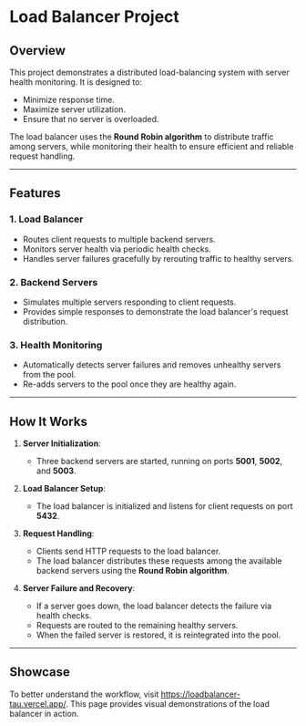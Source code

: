 # Load Balancer Project

## Overview
This project demonstrates a distributed load-balancing system with server health monitoring. It is designed to:
- Minimize response time.
- Maximize server utilization.
- Ensure that no server is overloaded.

The load balancer uses the **Round Robin algorithm** to distribute traffic among servers, while monitoring their health to ensure efficient and reliable request handling.

---

## Features

### 1. **Load Balancer**
- Routes client requests to multiple backend servers.
- Monitors server health via periodic health checks.
- Handles server failures gracefully by rerouting traffic to healthy servers.

### 2. **Backend Servers**
- Simulates multiple servers responding to client requests.
- Provides simple responses to demonstrate the load balancer's request distribution.

### 3. **Health Monitoring**
- Automatically detects server failures and removes unhealthy servers from the pool.
- Re-adds servers to the pool once they are healthy again.

---

## How It Works

1. **Server Initialization**:
   - Three backend servers are started, running on ports **5001**, **5002**, and **5003**.

2. **Load Balancer Setup**:
   - The load balancer is initialized and listens for client requests on port **5432**.

3. **Request Handling**:
   - Clients send HTTP requests to the load balancer.
   - The load balancer distributes these requests among the available backend servers using the **Round Robin algorithm**.

4. **Server Failure and Recovery**:
   - If a server goes down, the load balancer detects the failure via health checks.
   - Requests are routed to the remaining healthy servers.
   - When the failed server is restored, it is reintegrated into the pool.

---

## Showcase

To better understand the workflow, visit https://loadbalancer-tau.vercel.app/. This page provides visual demonstrations of the load balancer in action.
